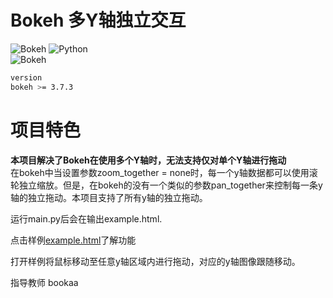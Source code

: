 # Bokeh 多Y轴独立交互
![Bokeh](https://static.bokeh.org/logos/logotype.svg) 
![Python](https://img.shields.io/badge/Python-3.13.5-blue.svg)  
![Bokeh](https://img.shields.io/badge/Bokeh-3.7.3-orange.svg) 
```bash
version
bokeh >= 3.7.3
```
# 项目特色  
**本项目解决了Bokeh在使用多个Y轴时，无法支持仅对单个Y轴进行拖动**  
在bokeh中当设置参数zoom_together = none时，每一个y轴数据都可以使用滚轮独立缩放。但是，在bokeh的没有一个类似的参数pan_together来控制每一条y轴的独立拖动。本项目支持了所有y轴的独立拖动。  
   
运行main.py后会在输出example.html.   
   
点击样例[example.html](https://chenlingyu59-jpg.github.io/bokeh_Independent_axis_panning/example.html)了解功能  
   
打开样例将鼠标移动至任意y轴区域内进行拖动，对应的y轴图像跟随移动。  

指导教师 bookaa







